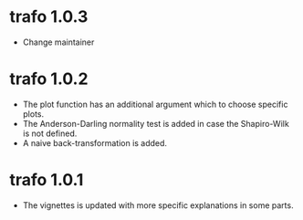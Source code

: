 # trafo 1.0.3

* Change maintainer

# trafo 1.0.2

* The plot function has an additional argument which to choose specific plots. 
* The Anderson-Darling normality test is added in case the Shapiro-Wilk is not defined.
* A naive back-transformation is added. 


# trafo 1.0.1

* The vignettes is updated with more specific explanations in some parts.

